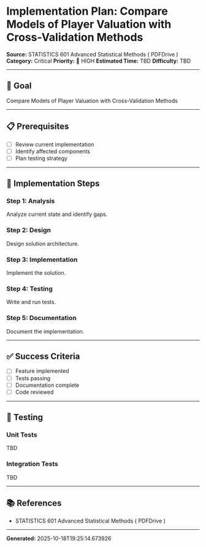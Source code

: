 # Implementation Plan: Compare Models of Player Valuation with Cross-Validation Methods

**Source:** STATISTICS 601 Advanced Statistical Methods ( PDFDrive )
**Category:** Critical
**Priority:** 🔴 HIGH
**Estimated Time:** TBD
**Difficulty:** TBD

---

## 🎯 Goal

Compare Models of Player Valuation with Cross-Validation Methods

---

## 📋 Prerequisites

- [ ] Review current implementation
- [ ] Identify affected components
- [ ] Plan testing strategy

---

## 🔧 Implementation Steps

### Step 1: Analysis

Analyze current state and identify gaps.

### Step 2: Design

Design solution architecture.

### Step 3: Implementation

Implement the solution.

### Step 4: Testing

Write and run tests.

### Step 5: Documentation

Document the implementation.

---

## ✅ Success Criteria

- [ ] Feature implemented
- [ ] Tests passing
- [ ] Documentation complete
- [ ] Code reviewed

---

## 🧪 Testing

### Unit Tests

TBD

### Integration Tests

TBD

---

## 📚 References

- STATISTICS 601 Advanced Statistical Methods ( PDFDrive )

---

**Generated:** 2025-10-18T19:25:14.673926
